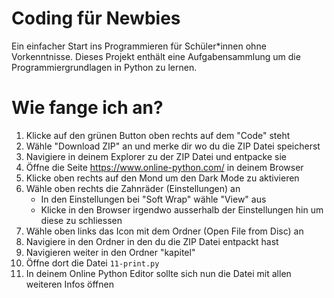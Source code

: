# Coding für Newbies

Ein einfacher Start ins Programmieren für Schüler*innen ohne Vorkenntnisse.
Dieses Projekt enthält eine Aufgabensammlung um die Programmiergrundlagen in Python zu lernen.

# Wie fange ich an?

1. Klicke auf den grünen Button oben rechts auf dem "Code" steht 
2. Wähle "Download ZIP" an und merke dir wo du die ZIP Datei speicherst
3. Navigiere in deinem Explorer zu der ZIP Datei und entpacke sie
4. Öffne die Seite https://www.online-python.com/ in deinem Browser
5. Klicke oben rechts auf den Mond um den Dark Mode zu aktivieren
6. Wähle oben rechts die Zahnräder (Einstellungen) an
    * In den Einstellungen bei "Soft Wrap" wähle "View" aus
    * Klicke in den Browser irgendwo ausserhalb der Einstellungen hin um diese zu schliessen
7. Wähle oben links das Icon mit dem Ordner (Open File from Disc) an
8. Navigiere in den Ordner in den du die ZIP Datei entpackt hast
9. Navigieren weiter in den Ordner "kapitel"
10. Öffne dort die Datei `11-print.py`
11. In deinem Online Python Editor sollte sich nun die Datei mit allen weiteren Infos öffnen
